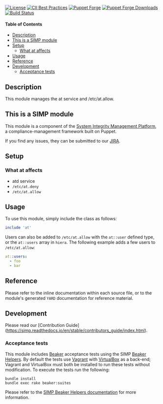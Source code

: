 [![License](https://img.shields.io/:license-apache-blue.svg)](http://www.apache.org/licenses/LICENSE-2.0.html)
[![CII Best Practices](https://bestpractices.coreinfrastructure.org/projects/73/badge)](https://bestpractices.coreinfrastructure.org/projects/73)
[![Puppet Forge](https://img.shields.io/puppetforge/v/simp/at.svg)](https://forge.puppetlabs.com/simp/at)
[![Puppet Forge Downloads](https://img.shields.io/puppetforge/dt/simp/at.svg)](https://forge.puppetlabs.com/simp/at)
[![Build Status](https://travis-ci.org/simp/pupmod-simp-at.svg)](https://travis-ci.org/simp/pupmod-simp-at)

#### Table of Contents

<!-- vim-markdown-toc GFM -->

* [Description](#description)
* [This is a SIMP module](#this-is-a-simp-module)
* [Setup](#setup)
  * [What at affects](#what-at-affects)
* [Usage](#usage)
* [Reference](#reference)
* [Development](#development)
  * [Acceptance tests](#acceptance-tests)

<!-- vim-markdown-toc -->

## Description

This module manages the at service and /etc/at.allow.

## This is a SIMP module
This module is a component of the
[System Integrity Management Platform](https://simp-project.com),
a compliance-management framework built on Puppet.

If you find any issues, they can be submitted to our
[JIRA](https://simp-project.atlassian.net/).


## Setup


### What at affects

  * atd service
  * `/etc/at.deny`
  * `/etc/at.allow`

## Usage

To use this module, simply include the class as follows:

```ruby
include 'at'
```

Users can also be added to `/etc/at.allow` with the `at::user` defined type, or
the `at::users` array in `hiera`. The following example adds a few users to
`/etc/at.allow`:

```yaml
at::users:
  - foo
  - bar
```


## Reference

Please refer to the inline documentation within each source file, or to the
module's generated `YARD` documentation for reference material.


## Development

Please read our [Contribution Guide] (https://simp.readthedocs.io/en/stable/contributors_guide/index.html).


### Acceptance tests

This module includes [Beaker](https://github.com/puppetlabs/beaker) acceptance
tests using the SIMP [Beaker Helpers](https://github.com/simp/rubygem-simp-beaker-helpers).
By default the tests use [Vagrant](https://www.vagrantup.com/) with
[VirtualBox](https://www.virtualbox.org) as a back-end; Vagrant and VirtualBox
must both be installed to run these tests without modification. To execute the
tests run the following:

```shell
bundle install
bundle exec rake beaker:suites
```

Please refer to the [SIMP Beaker Helpers documentation](https://github.com/simp/rubygem-simp-beaker-helpers/blob/master/README.md)
for more information.
